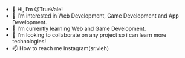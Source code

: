 - 👋 Hi, I’m @TrueVale!
- 👀 I’m interested in Web Development, Game Development and App Development.
- 🌱 I’m currently learning Web and Game Development.
- 💞️ I’m looking to collaborate on any project so i can learn more technologies!
- 📫 How to reach me Instagram(sr.vleh)

<!---
TrueVale/TrueVale is a ✨ special ✨ repository because its `README.md` (this file) appears on your GitHub profile.
You can click the Preview link to take a look at your changes.
--->
